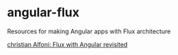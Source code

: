 # angular-flux
Resources for making Angular apps with Flux architecture

[christian Alfoni: Flux with Angular revisited](http://christianalfoni.github.io/javascript/2014/11/02/flux-with-angular-revisited.html)
